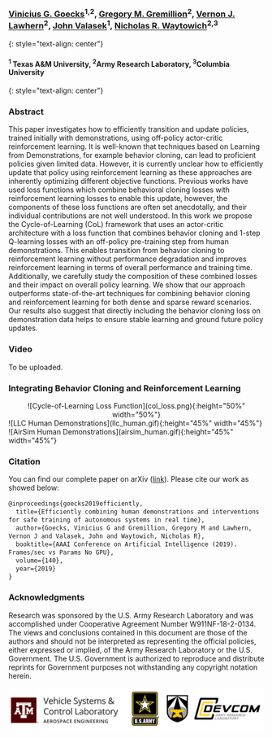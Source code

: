 &nbsp;  
### [Vinicius G. Goecks](https://www.vggoecks.com/)<sup>1,2</sup>, [Gregory M. Gremillion](https://scholar.google.com/citations?user=F5GopigAAAAJ&hl=en&oi=ao)<sup>2</sup>, [Vernon J. Lawhern](https://scholar.google.com/citations?user=9tJ4piEAAAAJ&hl=en)<sup>2</sup>,  [John Valasek](https://engineering.tamu.edu/aerospace/profiles/jvalasek.html)<sup>1</sup>, [Nicholas R. Waytowich](http://liinc.bme.columbia.edu/author/nick-waytowich/)<sup>2,3</sup>
{: style="text-align: center"}

#### <sup>1</sup> Texas A&M University, <sup>2</sup>Army Research Laboratory, <sup>3</sup>Columbia University
{: style="text-align: center"}

### Abstract

This paper investigates how to efficiently transition and update policies, trained initially with demonstrations,  using off-policy actor-critic reinforcement learning. It is well-known that techniques based on Learning from Demonstrations, for example behavior cloning, can lead to proficient policies given limited data. However, it is currently unclear how to efficiently update that policy using reinforcement learning as these approaches are inherently optimizing different objective functions. Previous works have used loss functions which combine behavioral cloning losses with reinforcement learning losses to enable this update, however, the components of these loss functions are often set anecdotally, and their individual contributions are not well understood. In this work we propose the Cycle-of-Learning (CoL) framework that uses an actor-critic architecture with a loss function that combines behavior cloning and 1-step Q-learning losses with an off-policy pre-training step from human demonstrations. This enables transition from behavior cloning to reinforcement learning without performance degradation and improves reinforcement learning in terms of overall performance and training time. Additionally, we carefully study the composition of these combined losses and their impact on overall policy learning. We show that our approach outperforms state-of-the-art techniques for combining behavior cloning and reinforcement learning for both dense and sparse reward scenarios. Our results also suggest that directly including the behavior cloning loss on demonstration data helps to ensure stable learning and ground future policy updates.

### Video

To be uploaded.

### Integrating Behavior Cloning and Reinforcement Learning

<div style="text-align: center">
![Cycle-of-Learning Loss Function](col_loss.png){:height="50%" width="50%"}
</div>

<div class="row">
 <div class="column">
   ![LLC Human Demonstrations](llc_human.gif){:height="45%" width="45%"}
 </div>
 <div class="column">
   ![AirSim Human Demonstrations](airsim_human.gif){:height="45%" width="45%"}
 </div>
</div> 

### Citation

You can find our complete paper on arXiv ([link](https://arxiv.org/abs/1810.11545)). Please cite our work as showed below:
```
@inproceedings{goecks2019efficiently,
  title={Efficiently combining human demonstrations and interventions for safe training of autonomous systems in real time},
  author={Goecks, Vinicius G and Gremillion, Gregory M and Lawhern, Vernon J and Valasek, John and Waytowich, Nicholas R},
  booktitle={AAAI Conference on Artificial Intelligence (2019). Frames/sec vs Params No GPU},
  volume={140},
  year={2019}
}
```

### Acknowledgments

Research was sponsored by the U.S. Army Research Laboratory and was accomplished under Cooperative Agreement Number W911NF-18-2-0134. The views and conclusions contained in this document are those of the authors and should not be interpreted as representing the official policies, either expressed or implied, of the Army Research Laboratory or the U.S. Government. The U.S. Government is authorized to reproduce and distribute reprints for Government purposes not withstanding any copyright notation herein.

![Lab Logos](lab_logos.png)
